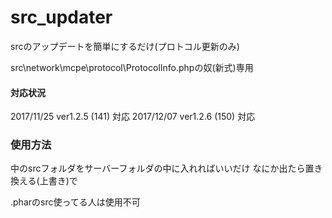 # src_updater
srcのアップデートを簡単にするだけ(プロトコル更新のみ)

src\network\mcpe\protocol\ProtocolInfo.phpの奴(新式)専用

#### 対応状況
2017/11/25 ver1.2.5 (141) 対応
2017/12/07 ver1.2.6 (150) 対応

### 使用方法
中のsrcフォルダをサーバーフォルダの中に入れればいいだけ
なにか出たら置き換える(上書き)で

.pharのsrc使ってる人は使用不可
